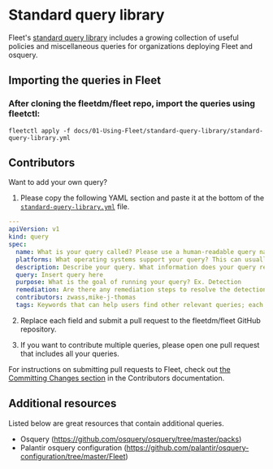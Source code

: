 # Standard query library

Fleet's [standard query library](https://fleetdm.com/queries) includes a growing collection of useful policies and miscellaneous queries for organizations deploying Fleet and osquery.

## Importing the queries in Fleet

### After cloning the fleetdm/fleet repo, import the queries using fleetctl:
```
fleetctl apply -f docs/01-Using-Fleet/standard-query-library/standard-query-library.yml
```

## Contributors

Want to add your own query?

1. Please copy the following YAML section and paste it at the bottom of the [`standard-query-library.yml`](./standard-query-library.yml) file.

  ```yaml
  ---
  apiVersion: v1
  kind: query
  spec:
    name: What is your query called? Please use a human-readable query name.
    platforms: What operating systems support your query? This can usually be determined by the osquery tables included in your query. Heading to the https://osquery.io/schema webpage to see which operating systems are supported by the tables you include.
    description: Describe your query. What information does your query reveal? (optional)
    query: Insert query here
    purpose: What is the goal of running your query? Ex. Detection
    remediation: Are there any remediation steps to resolve the detection triggered by your query? If not, insert "N/A."
    contributors: zwass,mike-j-thomas
    tags: Keywords that can help users find other relevant queries; each tag should be separated by a comma. (e.g., "foo,bar")
  ```

2. Replace each field and submit a pull request to the fleetdm/fleet GitHub repository.

3. If you want to contribute multiple queries, please open one pull request that includes all your queries.

For instructions on submitting pull requests to Fleet, check out [the Committing Changes
section](../../Contributing/Committing-Changes.md#committing-changes) in the Contributors
documentation.


## Additional resources

Listed below are great resources that contain additional queries.

- Osquery (https://github.com/osquery/osquery/tree/master/packs)
- Palantir osquery configuration (https://github.com/palantir/osquery-configuration/tree/master/Fleet)
